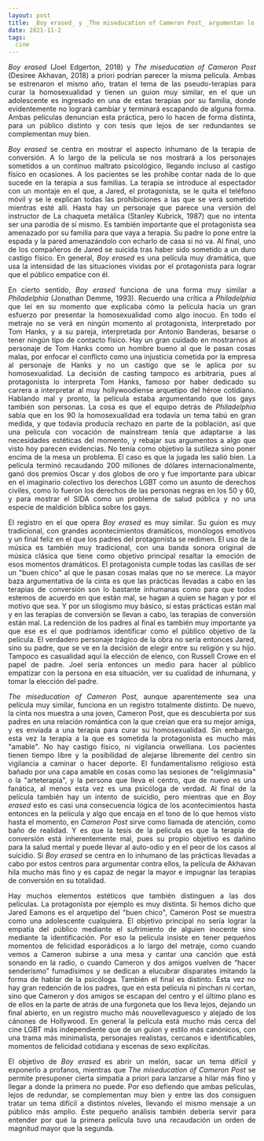 ```yaml
---
layout: post
title: _Boy erased_ y _The miseducation of Cameron Post_ argumentan lo mismo pero a distintos niveles
date: 2021-11-2
tags:
  cine
---
```

<p style='text-align: justify;'><i>Boy erased</i> (Joel Edgerton, 2018) y <i>The miseducation of Cameron Post</i> (Desiree Akhavan, 2018) a priori podrían parecer la misma película. Ambas se estrenaron el mismo año, tratan el tema de las pseudo-terapias para curar la homosexualidad y tienen un guion muy similar, en el que un adolescente es ingresado en una de estas terapias por su familia, donde evidentemente no logrará cambiar y terminará escapando de alguna forma. Ambas películas denuncian esta práctica, pero lo hacen de forma distinta, para un público distinto y con tesis que lejos de ser redundantes se complementan muy bien.</p>

<p style='text-align: justify;'><i>Boy erased</i> se centra en mostrar el aspecto inhumano de la terapia de conversión. A lo largo de la película se nos mostrará a los personajes sometidos a un continuo maltrato psicológico, llegando incluso al castigo físico en ocasiones. A los pacientes se les prohíbe contar nada de lo que sucede en la terapia a sus familias. La terapia se introduce al espectador con un montaje en el que, a Jared, el protagonista, se le quita el teléfono móvil y se le explican todas las prohibiciones a las que se verá sometido mientras esté allí. Hasta hay un personaje que parece una versión del instructor de La chaqueta metálica (Stanley Kubrick, 1987) que no intenta ser una parodia de sí mismo. Es también importante que el protagonista sea amenazado por su familia para que vaya a terapia. Su padre lo pone entre la espada y la pared amenazándolo con echarlo de casa si no va. Al final, uno de los compañeros de Jared se suicida tras haber sido sometido a un duro castigo físico. En general, <i>Boy erased</i> es una película muy dramática, que usa la intensidad de las situaciones vividas por el protagonista para lograr que el público empatice con él.</p>

<p style='text-align: justify;'>En cierto sentido, <i>Boy erased</i> funciona de una forma muy similar a <i>Philadelphia</i> (Jonathan Demme, 1993). Recuerdo una crítica a <i>Philadelphia</i> que leí en su momento que explicaba cómo la película hacía un gran esfuerzo por presentar la homosexualidad como algo inocuo. En todo el metraje no se verá en ningún momento al protagonista, interpretado por Tom Hanks, y a su pareja, interpretada por Antonio Banderas, besarse o tener ningún tipo de contacto físico. Hay un gran cuidado en mostrarnos al personaje de Tom Hanks como un hombre bueno al que le pasan cosas malas, por enfocar el conflicto como una injusticia cometida por la empresa al personaje de Hanks y no un castigo que se le aplica por su homosexualidad. La decisión de casting tampoco es arbitraria, pues al protagonista lo interpreta Tom Hanks, famoso por haber dedicado su carrera a interpretar al muy hollywoodiense arquetipo del héroe cotidiano. Hablando mal y pronto, la película estaba argumentando que los gays también son personas. La cosa es que el equipo detrás de <i>Philadelphia</i> sabía que en los 90 la homosexualidad era todavía un tema tabú en gran medida, y que todavía producía rechazo en parte de la población, así que una película con vocación de mainstream tenía que adaptarse a las necesidades estéticas del momento, y rebajar sus argumentos a algo que visto hoy parecen evidencias. No tenía como objetivo la sutileza sino poner encima de la mesa un problema. El caso es que la jugada les salió bien. La película terminó recaudando 200 millones de dólares internacionalmente, ganó dos premios Oscar y dos globos de oro y fue importante para ubicar en el imaginario colectivo los derechos LGBT como un asunto de derechos civiles, como lo fueron los derechos de las personas negras en los 50 y 60, y para mostrar el SIDA como un problema de salud pública y no una especie de maldición bíblica sobre los gays.</p>

<p style='text-align: justify;'>El registro en el que opera <i>Boy erased</i> es muy similar. Su guion es muy tradicional, con grandes acontecimientos dramáticos, monólogos emotivos y un final feliz en el que los padres del protagonista se redimen. El uso de la música es también muy tradicional, con una banda sonora original de música clásica que tiene como objetivo principal resaltar la emoción de esos momentos dramáticos. El protagonista cumple todas las casillas de ser un "buen chico" al que le pasan cosas malas que no se merece. La mayor baza argumentativa de la cinta es que las prácticas llevadas a cabo en las terapias de conversión son lo bastante inhumanas como para que todos estemos de acuerdo en que están mal, se hagan a quien se hagan y por el motivo que sea. Y por un silogismo muy básico, si estas prácticas están mal y en las terapias de conversión se llevan a cabo, las terapias de conversión están mal. La redención de los padres al final es también muy importante ya que ese es el que podríamos identificar como el público objetivo de la película. El verdadero personaje trágico de la obra no sería entonces Jared, sino su padre, que se ve en la decisión de elegir entre su religión y su hijo. Tampoco es casualidad aquí la elección de elenco, con Russell Crowe en el papel de padre. Joel sería entonces un medio para hacer al público empatizar con la persona en esa situación, ver su cualidad de inhumana, y tomar la elección del padre.</p>

<p style='text-align: justify;'><i>The miseducation of Cameron Post</i>, aunque aparentemente sea una película muy similar, funciona en un registro totalmente distinto. De nuevo, la cinta nos muestra a una joven, Cameron Post, que es descubierta por sus padres en una relación romántica con la que creían que era su mejor amiga, y es enviada a una terapia para curar su homosexualidad. Sin embargo, esta vez la terapia a la que es sometida la protagonista es mucho más "amable". No hay castigo físico, ni vigilancia orwelliana. Los pacientes tienen tiempo libre y la posibilidad de alejarse libremente del centro sin vigilancia a caminar o hacer deporte. El fundamentalismo religioso está bañado por una capa amable en cosas como las sesiones de "religimnasia" o la "arteterapia", y la persona que lleva el centro, que de nuevo es una fanática, al menos esta vez es una psicóloga de verdad. Al final de la película también hay un intento de suicidio, pero mientras que en <i>Boy erased</i> esto es casi una consecuencia lógica de los acontecimientos hasta entonces en la película y algo que encaja en el tono de lo que hemos visto hasta el momento, en <i>Cameron Post</i> sirve como llamada de atención, como baño de realidad. Y es que la tesis de la película es que la terapia de conversión está inherentemente mal, pues su propio objetivo es dañino para la salud mental y puede llevar al auto-odio y en el peor de los casos al suicidio. Si <i>Boy erased</i> se centra en lo inhumano de las prácticas llevadas a cabo por estos centros para argumentar contra ellos, la película de Akhavan hila mucho más fino y es capaz de negar la mayor e impugnar las terapias de conversión en su totalidad.</p>

<p style='text-align: justify;'>Hay muchos elementos estéticos que también distinguen a las dos películas. La protagonista por ejemplo es muy distinta. Si hemos dicho que Jared Eamons es el arquetipo del "buen chico", Cameron Post se muestra como una adolescente cualquiera. El objetivo principal no sería lograr la empatía del público mediante el sufrimiento de alguien inocente sino mediante la identificación. Por eso la película insiste en tener pequeños momentos de felicidad esporádicos a lo largo del metraje, como cuando vemos a Cameron subirse a una mesa y cantar una canción que está sonando en la radio, o cuando Cameron y dos amigos vuelven de “hacer senderismo” fumadísimos y se dedican a elucubrar disparates imitando la forma de hablar de la psicóloga. También el final es distinto. Esta vez no hay gran redención de los padres, que en esta película ni pinchan ni cortan, sino que Cameron y dos amigos se escapan del centro y el último plano es de ellos en la parte de atrás de una furgoneta que los lleva lejos, dejando un final abierto, en un registro mucho más nouvellevaguesco y alejado de los cánones de Hollywood. En general la película está mucho más cerca del cine LGBT más independiente que de un guion y estilo más canónicos, con una trama más minimalista, personajes realistas, cercanos e identificables, momentos de felicidad cotidiana y escenas de sexo explícitas.</p>

<p style='text-align: justify;'>El objetivo de <i>Boy erased</i> es abrir un melón, sacar un tema difícil y exponerlo a profanos, mientras que <i>The miseducation of Cameron Post</i> se permite presuponer cierta simpatía a priori para lanzarse a hilar más fino y llegar a donde la primera no puede. Por eso defiendo que ambas películas, lejos de redundar, se complementan muy bien y entre las dos consiguen tratar un tema difícil a distintos niveles, llevando el mismo mensaje a un público más amplio. Este pequeño análisis también debería servir para entender por qué la primera película tuvo una recaudación un orden de magnitud mayor que la segunda.</p>
